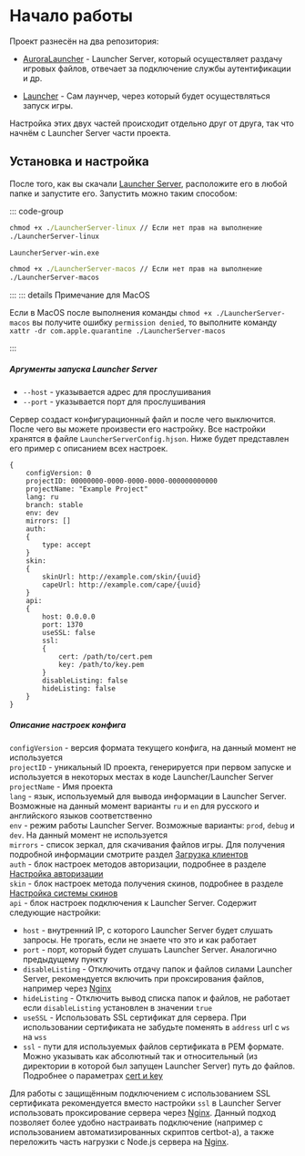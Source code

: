 # Начало работы

Проект разнесён на два репозитория:

- [AuroraLauncher](https://github.com/AuroraTeam/AuroraLauncher) - Launcher Server, который осуществляет раздачу игровых файлов, отвечает за подключение службы аутентификации и др.

- [Launcher](https://github.com/AuroraTeam/Launcher) - Сам лаунчер, через который будет осуществляться запуск игры.

Настройка этих двух частей происходит отдельно друг от друга, так что начнём с Launcher Server части проекта.

## Установка и настройка

После того, как вы скачали [Launcher Server](https://github.com/AuroraTeam/AuroraLauncher/releases), расположите его в любой папке и запустите его.
Запустить можно таким способом:

::: code-group

```cmd [Linux]
chmod +x ./LauncherServer-linux // Если нет прав на выполнение
./LauncherServer-linux
```

```cmd [Windows]
LauncherServer-win.exe
```

```cmd [MacOS]
chmod +x ./LauncherServer-macos // Если нет прав на выполнение
./LauncherServer-macos
```

:::
::: details Примечание для MacOS

Если в MacOS после выполнения команды `chmod +x ./LauncherServer-macos` вы получите ошибку `permission denied`, то выполните команду `xattr -dr com.apple.quarantine ./LauncherServer-macos`

:::


##### Аргументы запуска Launcher Server

- `--host` - указывается адрес для прослушивания
- `--port` - указывается порт для прослушивания

Сервер создаст конфигурационный файл и после чего выключится.
После чего вы можете произвести его настройку.
Все настройки хранятся в файле `LauncherServerConfig.hjson`.
Ниже будет представлен его пример с описанием всех настроек.

```hjson
{
    configVersion: 0
    projectID: 00000000-0000-0000-0000-000000000000
    projectName: "Example Project"
    lang: ru
    branch: stable
    env: dev
    mirrors: []
    auth:
    {
        type: accept
    }
    skin:
    {
        skinUrl: http://example.com/skin/{uuid}
        capeUrl: http://example.com/cape/{uuid}
    }
    api:
    {
        host: 0.0.0.0
        port: 1370
        useSSL: false
        ssl:
        {
            cert: /path/to/cert.pem
            key: /path/to/key.pem
        }
        disableListing: false
        hideListing: false
    }
}

```

##### Описание настроек конфига

`configVersion` - версия формата текущего конфига, на данный момент не используется\
`projectID` - уникальный ID проекта, генерируется при первом запуске и используется в некоторых местах в коде Launcher/Launcher Server\
`projectName` - Имя проекта\
`lang` - язык, используемый для вывода информации в Launcher Server. Возможные на данный момент варианты `ru` и `en` для русского и английского языков соответственно\
`env` - режим работы Launcher Server. Возможные варианты: `prod`, `debug` и `dev`. На данный момент не используется\
`mirrors` - список зеркал, для скачивания файлов игры. Для получения подробной информации смотрите раздел [Загрузка клиентов](clients.md)\
`auth` - блок настроек методов авторизации, подробнее в разделе [Настройка авторизации](auth.md)\
`skin` - блок настроек метода получения скинов, подробнее в разделе [Настройка системы скинов](system-skin.md)\
`api` - блок настроек подключения к Launcher Server. Содержит следующие настройки:

- `host` - внутренний IP, с которого Launcher Server будет слушать запросы. Не трогать, если не знаете что это и как работает
- `port` - порт, который будет слушать Launcher Server. Аналогично предыдущему пункту
- `disableListing` - Отключить отдачу папок и файлов силами Launcher Server, рекомендуется включить при проксирования файлов, например через [Nginx](nginx.md)
- `hideListing` - Отключить вывод списка папок и файлов, не работает если `disableListing` установлен в значении `true`
- `useSSL` - Использовать SSL сертификат для сервера. При использовании сертификата не забудьте поменять в `address` url с `ws` на `wss`
- `ssl` - пути для используемых файлов сертификата в PEM формате. Можно указывать как абсолютный так и относительный (из директории в которой был запущен Launcher Server) путь до файлов. Подробнее о параметрах [cert и key](https://nodejs.org/api/tls.html#tls_tls_createsecurecontext_options)

Для работы с защищённым подключением с использованием SSL сертификата рекомендуется вместо настройки `ssl` в Launcher Server использовать проксирование сервера через [Nginx](nginx.md). Данный подход позволяет более удобно настраивать подключение (например с использованием автоматизированных скриптов certbot-a), а также переложить часть нагрузки с Node.js сервера на [Nginx](nginx.md).
